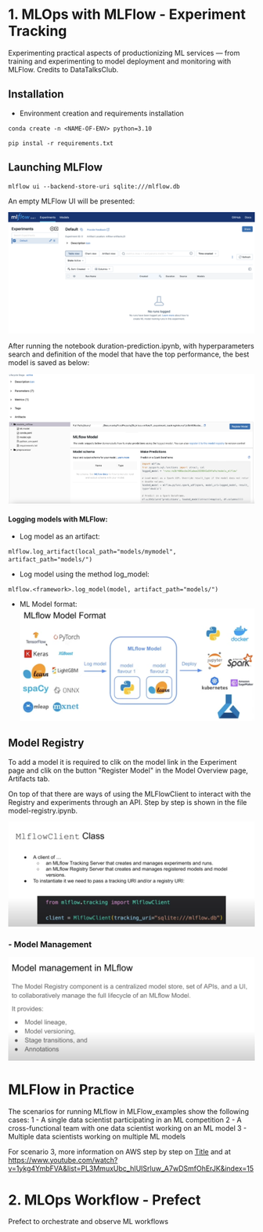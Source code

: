 # 1. MLOps with MLFlow - Experiment Tracking
 Experimenting practical aspects of productionizing ML services — from training and experimenting to model deployment and monitoring with MLFlow. Credits to DataTalksClub.

## Installation
- Environment creation and requirements installation

```
conda create -n <NAME-OF-ENV> python=3.10
```

```
pip instal -r requirements.txt
```



## Launching MLFlow

```
mlflow ui --backend-store-uri sqlite:///mlflow.db
```

An empty MLFlow UI will be presented:

![alt text](images/MLFlow.png)


After running the notebook duration-prediction.ipynb, with hyperparameters search and definition of the model that have the top performance, the best model is saved as below:


![alt text](images/Model-MLFlow.png)


#### Logging models with MLFlow:
- Log model as an artifact:

```
mlflow.log_artifact(local_path="models/mymodel", artifact_path="models/")
```

- Log model using the method log_model:
```
mlflow.<framework>.log_model(model, artifact_path="models/")
```

- ML Model format:
![alt text](images/MLFlow_model_format.png)


## Model Registry

To add a model it is required to clik on the model link in the Experiment page and clik on the button "Register Model" in the Model Overview page, Artifacts tab.

On top of that there are ways of using the MLFlowClient to interact with the Registry and experiments through an API. Step by step is shown in the file model-registry.ipynb.

![alt text](images/MLFlow-CLient.png)

### - Model Management

![alt text](images/MLFlow-model-mgnt.png)


# MLFlow in Practice
The scenarios for running MLflow in MLFlow_examples show the following cases:
1 - A single data scientist participating in an ML competition
2 - A cross-functional team with one data scientist working on an ML model
3 - Multiple data scientists working on multiple ML models

For scenario 3, more information on AWS step by step on [Title](1_experiment_tracking/mlflow_on_aws.md) and at https://www.youtube.com/watch?v=1ykg4YmbFVA&list=PL3MmuxUbc_hIUISrluw_A7wDSmfOhErJK&index=15


# 2. MLOps Workflow - Prefect
Prefect to orchestrate and observe ML workflows
